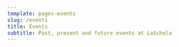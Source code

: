 ```yaml
---
template: pages-events
slug: /events
title: Events
subtitle: Past, present and future events at LaSchola
---
```

